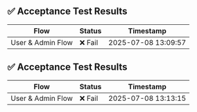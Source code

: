 ## ✅ Acceptance Test Results

| Flow | Status | Timestamp |
|------|--------|-----------|
| User & Admin Flow | ❌ Fail | 2025-07-08 13:09:57 |
## ✅ Acceptance Test Results

| Flow | Status | Timestamp |
|------|--------|-----------|
| User & Admin Flow | ❌ Fail | 2025-07-08 13:13:15 |
